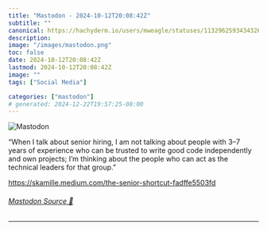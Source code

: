```yaml
---
title: "Mastodon - 2024-10-12T20:08:42Z"
subtitle: ""
canonical: https://hachyderm.io/users/mweagle/statuses/113296259343432633
description:
image: "/images/mastodon.png"
toc: false
date: 2024-10-12T20:08:42Z
lastmod: 2024-10-12T20:08:42Z
image: ""
tags: ["Social Media"]

categories: ["mastodon"]
# generated: 2024-12-22T19:57:25-08:00
---
```

![Mastodon](/images/mastodon.png)

<p>“When I talk about senior hiring, I am not talking about people with 3–7 years of experience who can be trusted to write good code independently and own projects; I’m thinking about the people who can act as the technical leaders for that group.”</p><p><a href="https://skamille.medium.com/the-senior-shortcut-fadffe5503fd" target="_blank" rel="nofollow noopener noreferrer" translate="no"><span class="invisible">https://</span><span class="ellipsis">skamille.medium.com/the-senior</span><span class="invisible">-shortcut-fadffe5503fd</span></a></p>


###### [Mastodon Source 🐘](https://hachyderm.io/@mweagle/113296259343432633)

___
